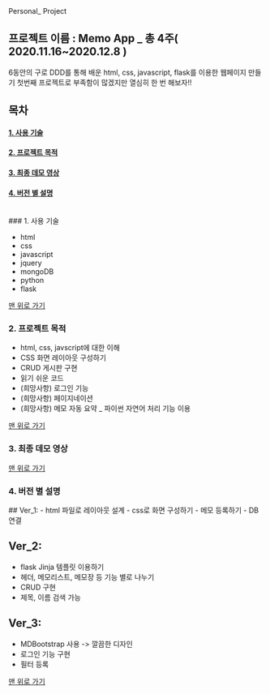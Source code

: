 <a name="top">
Personal_ Project
</a>
</br>

## 프로젝트 이름 : Memo App _ 총 4주( 2020.11.16~2020.12.8 )       
  
6동안의 구로 DDD를 통해 배운 html, css, javascript, flask를 이용한 웹페이지 만들기
첫번째 프로젝트로 부족함이 많겠지만 열심히 한 번 해보자!!

## 목차
#### [1. 사용 기술 ](#stack)
#### [2. 프로젝트 목적](#purpose)
#### [3. 최종 데모 영상](#demo_video)
#### [4. 버전 별 설명](#review)

</br>
<a name="stack">
  ### 1. 사용 기술
</a>

 - html
 - css
 - javascript
 - jquery
 - mongoDB
 - python
 - flask

[맨 위로 가기](#top)
</br>
<a name="purpose">
  ### 2. 프로젝트 목적
</a>

- html, css, javscript에 대한 이해
- CSS 화면 레이아웃 구성하기
- CRUD 게시판 구현
- 읽기 쉬운 코드
- (희망사항) 로그인 기능
- (희망사항) 페이지네이션
- (희망사항) 메모 자동 요약 _ 파이썬 자연어 처리 기능 이용     

[맨 위로 가기](#top)
</br>
<a name="demo_video">
### 3. 최종 데모 영상
</a>


[맨 위로 가기](#top)
</br>
<a name="review">
### 4. 버전 별 설명
</a>
## Ver_1:
- html 파일로 레이아웃 설계
- css로 화면 구성하기
- 메모 등록하기
- DB 연결

## Ver_2:
- flask Jinja 템플릿 이용하기
- 헤더, 메모리스트, 메모장 등 기능 별로 나누기
- CRUD 구현
- 제목, 이름 검색 가능

## Ver_3: 
- MDBootstrap 사용 -> 깔끔한 디자인
- 로그인 기능 구현
- 필터 등록

[맨 위로 가기](#top)
</br>
